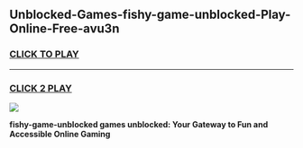 
## Unblocked-Games-fishy-game-unblocked-Play-Online-Free-avu3n
<h3>
<a href="https://premium76.site?title=fishy-game-unblocked&ref=26A">CLICK TO PLAY</a></h3>
<hr>

<h3>
<a href="https://premium76.site?title=fishy-game-unblocked&ref=26A">CLICK 2 PLAY</a>
  
</h3>

<a href="https://premium76.site?title=fishy-game-unblocked&ref=26A"><img src="https://clearcache.store/games.png"></a>


**fishy-game-unblocked games unblocked: Your Gateway to Fun and Accessible Online Gaming**
